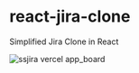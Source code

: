 # react-jira-clone

Simplified Jira Clone in React

![ssjira vercel app_board](https://github.com/souravsaraf123/react-jira-clone/assets/40688353/2c36b3ea-ccaa-438e-ae7b-b6e5c1eadecf)
